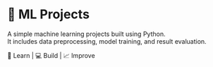 # 🚀 ML Projects

A simple machine learning projects built using Python.  
It includes data preprocessing, model training, and result evaluation.  

🧠 Learn | 💻 Build | 📈 Improve  
